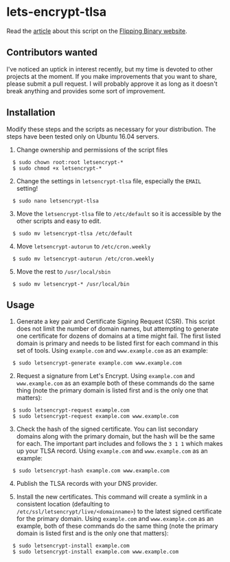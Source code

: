 # lets-encrypt-tlsa

Read the [article](https://flippingbinary.com/2018/02/26/lets-encrypt-with-tlsa-dane/) about this script on the [Flipping Binary website](https://flippingbinary.com).

## Contributors wanted

I've noticed an uptick in interest recently, but my time is devoted to other projects at the moment. If you make improvements that you want to share, please submit a pull request. I will probably approve it as long as it doesn't break anything and provides some sort of improvement.

## Installation

Modify these steps and the scripts as necessary for your distribution. The steps have been tested only on Ubuntu 16.04 servers.

1. Change ownership and permissions of the script files

```
  $ sudo chown root:root letsencrypt-*
  $ sudo chmod +x letsencrypt-*
```

2. Change the settings in `letsencrypt-tlsa` file, especially the `EMAIL` setting!
```
  $ sudo nano letsencrypt-tlsa
```
3. Move the `letsencrypt-tlsa` file to `/etc/default` so it is accessible by the other scripts and easy to edit.
```
  $ sudo mv letsencrypt-tlsa /etc/default
```
4. Move `letsencrypt-autorun` to `/etc/cron.weekly`
```
  $ sudo mv letsencrypt-autorun /etc/cron.weekly
```
5. Move the rest to `/usr/local/sbin`
```
  $ sudo mv letsencrypt-* /usr/local/bin
```
## Usage

1. Generate a key pair and Certificate Signing Request (CSR). This script does not limit the number of domain names, but attempting to generate one certificate for dozens of domains at a time might fail. The first listed domain is primary and needs to be listed first for each command in this set of tools. Using `example.com` and `www.example.com` as an example:
```
  $ sudo letsencrypt-generate example.com www.example.com
```
2. Request a signature from Let's Encrypt. Using `example.com` and `www.example.com` as an example both of these commands do the same thing (note the primary domain is listed first and is the only one that matters):
```
  $ sudo letsencrypt-request example.com
  $ sudo letsencrypt-request example.com www.example.com
```
3. Check the hash of the signed certificate. You can list secondary domains along with the primary domain, but the hash will be the same for each. The important part includes and follows the `3 1 1` which makes up your TLSA record. Using `example.com` and `www.example.com` as an example:
```
  $ sudo letsencrypt-hash example.com www.example.com
```
4. Publish the TLSA records with your DNS provider.

5. Install the new certificates. This command will create a symlink in a consistent location (defaulting to `/etc/ssl/letsencrypt/live/<domainname>`) to the latest signed certificate for the primary domain. Using `example.com` and `www.example.com` as an example, both of these commands do the same thing (note the primary domain is listed first and is the only one that matters):
```
  $ sudo letsencrypt-install example.com
  $ sudo letsencrypt-install example.com www.example.com
```
